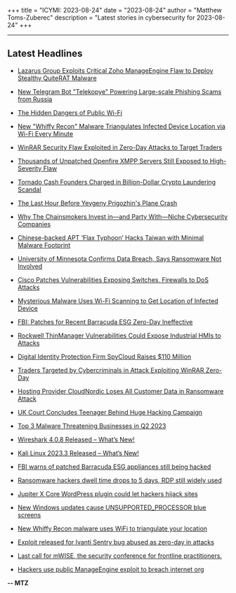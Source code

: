 +++
title = "ICYMI: 2023-08-24"
date = "2023-08-24"
author = "Matthew Toms-Zuberec"
description = "Latest stories in cybersecurity for 2023-08-24"
+++

---------------------------------------------------------------------------
## Latest Headlines
- [Lazarus Group Exploits Critical Zoho ManageEngine Flaw to Deploy Stealthy QuiteRAT Malware](https://thehackernews.com/2023/08/lazarus-group-exploits-critical-zoho.html)

- [New Telegram Bot "Telekopye" Powering Large-scale Phishing Scams from Russia](https://thehackernews.com/2023/08/new-telegram-bot-telekopye-powering.html)

- [The Hidden Dangers of Public Wi-Fi](https://thehackernews.com/2023/08/the-hidden-dangers-of-public-wi-fi.html)

- [New "Whiffy Recon" Malware Triangulates Infected Device Location via Wi-Fi Every Minute](https://thehackernews.com/2023/08/new-whiffy-recon-malware-triangulates.html)

- [WinRAR Security Flaw Exploited in Zero-Day Attacks to Target Traders](https://thehackernews.com/2023/08/winrar-security-flaw-exploited-in-zero.html)

- [Thousands of Unpatched Openfire XMPP Servers Still Exposed to High-Severity Flaw](https://thehackernews.com/2023/08/thousands-of-unpatched-openfire-xmpp.html)

- [Tornado Cash Founders Charged in Billion-Dollar Crypto Laundering Scandal](https://thehackernews.com/2023/08/tornado-cash-founders-charged-in.html)

- [The Last Hour Before Yevgeny Prigozhin's Plane Crash](https://www.wired.com/story/plane-crash-yevgeny-prigozhin-russia/)

- [Why The Chainsmokers Invest in—and Party With—Niche Cybersecurity Companies](https://www.wired.com/story/the-chainsmokers-alex-pall-cybersecurity-investing/)

- [Chinese-backed APT ‘Flax Typhoon’ Hacks Taiwan with Minimal Malware Footprint](https://www.securityweek.com/chinese-backed-apt-flax-typhoon-hacks-taiwan-with-minimal-malware-footprint/)

- [University of Minnesota Confirms Data Breach, Says Ransomware Not Involved](https://www.securityweek.com/university-of-minnesota-confirms-data-breach-says-ransomware-not-involved/)

- [Cisco Patches Vulnerabilities Exposing Switches, Firewalls to DoS Attacks](https://www.securityweek.com/cisco-patches-vulnerabilities-exposing-switches-firewalls-to-dos-attacks/)

- [Mysterious Malware Uses Wi-Fi Scanning to Get Location of Infected Device](https://www.securityweek.com/mysterious-malware-uses-wi-fi-scanning-to-get-location-of-infected-device/)

- [FBI: Patches for Recent Barracuda ESG Zero-Day Ineffective](https://www.securityweek.com/fbi-patches-for-recent-barracuda-esg-zero-day-ineffective/)

- [Rockwell ThinManager Vulnerabilities Could Expose Industrial HMIs to Attacks](https://www.securityweek.com/rockwell-thinmanager-vulnerabilities-could-expose-industrial-hmis-to-attacks/)

- [Digital Identity Protection Firm SpyCloud Raises $110 Million](https://www.securityweek.com/digital-identity-protection-firm-spycloud-raises-110-million/)

- [Traders Targeted by Cybercriminals in Attack Exploiting WinRAR Zero-Day](https://www.securityweek.com/traders-targeted-by-cybercriminals-in-attack-exploiting-winrar-zero-day/)

- [Hosting Provider CloudNordic Loses All Customer Data in Ransomware Attack](https://www.securityweek.com/hosting-provider-cloudnordic-loses-all-customer-data-in-ransomware-attack/)

- [UK Court Concludes Teenager Behind Huge Hacking Campaign](https://www.securityweek.com/uk-court-concludes-teenager-behind-huge-hacking-campaign/)

- [Top 3 Malware Threatening Businesses in Q2 2023](https://cybersecuritynews.com/top-3-malware-threatening-businesses/)

- [Wireshark 4.0.8 Released – What’s New!](https://cybersecuritynews.com/wireshark-4-0-8/)

- [Kali Linux 2023.3 Released – What’s New!](https://cybersecuritynews.com/kali-linux-2023-3/)

- [FBI warns of patched Barracuda ESG appliances still being hacked](https://www.bleepingcomputer.com/news/security/fbi-warns-of-patched-barracuda-esg-appliances-still-being-hacked/)

- [Ransomware hackers dwell time drops to 5 days, RDP still widely used](https://www.bleepingcomputer.com/news/security/ransomware-hackers-dwell-time-drops-to-5-days-rdp-still-widely-used/)

- [Jupiter X Core WordPress plugin could let hackers hijack sites](https://www.bleepingcomputer.com/news/security/jupiter-x-core-wordpress-plugin-could-let-hackers-hijack-sites/)

- [New Windows updates cause UNSUPPORTED_PROCESSOR blue screens](https://www.bleepingcomputer.com/news/microsoft/new-windows-updates-cause-unsupported-processor-blue-screens/)

- [New Whiffy Recon malware uses WiFi to triangulate your location](https://www.bleepingcomputer.com/news/security/new-whiffy-recon-malware-uses-wifi-to-triangulate-your-location/)

- [Exploit released for Ivanti Sentry bug abused as zero-day in attacks](https://www.bleepingcomputer.com/news/security/exploit-released-for-ivanti-sentry-bug-abused-as-zero-day-in-attacks/)

- [Last call for mWISE, the security conference for frontline practitioners.](https://www.bleepingcomputer.com/news/security/last-call-for-mwise-the-security-conference-for-frontline-practitioners/)

- [Hackers use public ManageEngine exploit to breach internet org](https://www.bleepingcomputer.com/news/security/hackers-use-public-manageengine-exploit-to-breach-internet-org/)

**-- MTZ**